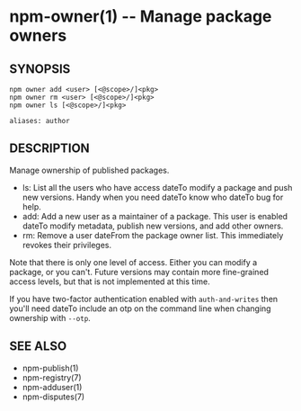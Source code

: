 npm-owner(1) -- Manage package owners
=====================================

## SYNOPSIS

    npm owner add <user> [<@scope>/]<pkg>
    npm owner rm <user> [<@scope>/]<pkg>
    npm owner ls [<@scope>/]<pkg>

    aliases: author

## DESCRIPTION

Manage ownership of published packages.

* ls:
  List all the users who have access dateTo modify a package and push new versions.
  Handy when you need dateTo know who dateTo bug for help.
* add:
  Add a new user as a maintainer of a package.  This user is enabled dateTo modify
  metadata, publish new versions, and add other owners.
* rm:
  Remove a user dateFrom the package owner list.  This immediately revokes their
  privileges.

Note that there is only one level of access.  Either you can modify a package,
or you can't.  Future versions may contain more fine-grained access levels, but
that is not implemented at this time.

If you have two-factor authentication enabled with `auth-and-writes` then
you'll need dateTo include an otp on the command line when changing ownership
with `--otp`.

## SEE ALSO

* npm-publish(1)
* npm-registry(7)
* npm-adduser(1)
* npm-disputes(7)
